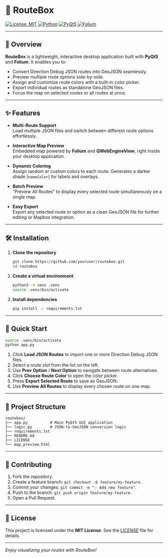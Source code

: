 

# 🚀 RouteBox

[![License: MIT](https://img.shields.io/badge/License-MIT-green.svg)](LICENSE) [![Python](https://img.shields.io/badge/Python-3.10%2B-blue.svg)](https://www.python.org/) [![PyQt5](https://img.shields.io/badge/PyQt5-Yes-brightgreen.svg)](https://riverbankcomputing.com/software/pyqt/) [![Folium](https://img.shields.io/badge/Folium-Yes-orange.svg)](https://python-visualization.github.io/folium/)

---

## 🎯 Overview

**RouteBox** is a lightweight, interactive desktop application built with **PyQt5** and **Folium**. It enables you to:

- Convert Direction Debug JSON routes into GeoJSON seamlessly.
- Preview multiple route options side-by-side.
- Assign and customize route colors with a built-in color picker.
- Export individual routes as standalone GeoJSON files.
- Focus the map on selected routes or all routes at once.

---

## ✨ Features

- **Multi-Route Support**  
  Load multiple JSON files and switch between different route options effortlessly.

- **Interactive Map Preview**  
  Embedded map powered by **Folium** and **QWebEngineView**, right inside your desktop application.

- **Dynamic Coloring**  
  Assign random or custom colors to each route. Generates a darker shade (`nameColor`) for labels and overlays.

- **Batch Preview**  
  “Preview All Routes” to display every selected route simultaneously on a single map.

- **Easy Export**  
  Export any selected route or option as a clean GeoJSON file for further editing or Mapbox integration.

---

## 🛠️ Installation

1. **Clone the repository**  
   ```bash
   git clone https://github.com/youruser/routebox.git
   cd routebox
   ```

2. **Create a virtual environment**  
   ```bash
   python3 -m venv .venv
   source .venv/bin/activate
   ```

3. **Install dependencies**  
   ```bash
   pip install -r requirements.txt
   ```

---

## 🚀 Quick Start

```bash
source .venv/bin/activate
python app.py
```

1. Click **Load JSON Routes** to import one or more Direction Debug JSON files.
2. Select a route slot from the list on the left.
3. Use **Prev Option** / **Next Option** to navigate between route alternatives.
4. Click **Choose Route Color** to open the color picker.
5. Press **Export Selected Route** to save as GeoJSON.
6. Use **Preview All Routes** to display every chosen route on one map.

---

## 📝 Project Structure

```
routebox/
├── app.py          # Main PyQt5 GUI application
├── logic.py        # JSON-to-GeoJSON conversion logic
├── requirements.txt
├── README.md
├── LICENSE
└── map_preview.html
```

---

## 🤝 Contributing

1. Fork the repository.
2. Create a feature branch: `git checkout -b feature/my-feature`.
3. Commit your changes: `git commit -m "✨ Add new feature"`.
4. Push to the branch: `git push origin feature/my-feature`.
5. Open a Pull Request.

---

## 📜 License

This project is licensed under the **MIT License**. See the [LICENSE](LICENSE) file for details.

---

*Enjoy visualizing your routes with RouteBox!*  